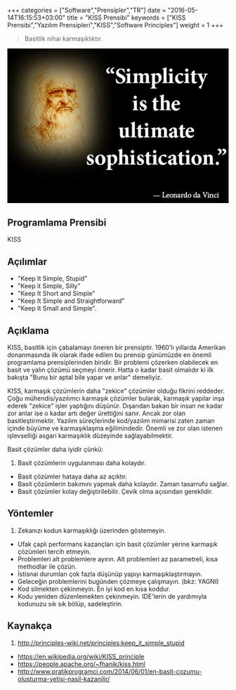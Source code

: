+++
categories = ["Software","Prensipler","TR"]
date = "2016-05-14T16:15:53+03:00"
title = "KISS Prensibi"
keywords = ["KISS Prensibi","Yazılım Prensipleri","KISS","Software Principles"]
weight = 1
+++

>Basitlik nihai karmaşıklıktır.

![Simplicity](/img/Simplicity.jpg)

<!--more-->

## Programlama Prensibi

KISS

## Açılımlar

* "Keep It Simple, Stupid"
* "Keep it Simple, Silly"
* "Keep It Short and Simple"
* "Keep It Simple and Straightforward"
* "Keep It Small and Simple".

## Açıklama

KISS, basitlik için çabalamayı öneren bir prensiptir. 1960'lı yıllarda Amerikan donanmasında ilk olarak ifade edilen bu prensip günümüzde en önemli programlama prensiplerinden biridir. Bir problemi çözerken olabilecek en basit ve yalın çözümü seçmeyi önerir. Hatta o kadar basit olmalıdır ki ilk bakışta "Bunu bir aptal bile yapar ve anlar" demeliyiz.

KISS, karmaşık çözümlerin daha "zekice"  çözümler olduğu fikrini reddeder. Çoğu mühendis/yazılımcı karmaşık çözümler bularak, karmaşık yapılar inşa ederek "zekice" işler yaptığını düşünür. Dışarıdan bakan bir insan ne kadar zor anlar ise o kadar artı değer ürettiğini sanır. Ancak zor olan basitleştirmektir. Yazılım süreçlerinde kod/yazılım mimarisi zaten zaman içinde büyüme ve karmaşıklaşma eğilimindedir. Önemli ve zor olan istenen işlevselliği asgari karmaşıklık düzeyinde sağlayabilmektir.

Basit çözümler daha iyidir çünkü:

1. Basit çözümlerin uygulanması daha kolaydır.
+ Basit çözümler hataya daha az açıktır.
+ Basit çözümlerin bakımını yapmak daha kolaydır. Zaman tasarrufu sağlar.
+ Basit çözümler kolay değiştirilebilir. Çevik olma açısından gereklidir.


## Yöntemler

1. Zekanızı kodun karmaşıklığı üzerinden göstemeyin.
+ Ufak çaplı performans kazançları için basit çözümler yerine karmaşık çözümleri tercih etmeyin.
+ Problemleri alt problemlere ayırın. Alt problemleri az parametreli, kısa methodlar ile çözün.
+ İstisnai durumları çok fazla düşünüp yapıyı karmaşıklaştırmayın.
+ Geleceğin problemlerini bugünden çözmeye çalışmayın. (bkz: YAGNI)
+ Kod silmekten çekinmeyin. En iyi kod en kısa koddur.
+ Kodu yeniden düzenlemekten çekinmeyin. IDE'lerin de yardımıyla kodunuzu sık sık bölüp, sadeleştirin.


## Kaynakça

1. http://principles-wiki.net/principles:keep_it_simple_stupid
+ https://en.wikipedia.org/wiki/KISS_principle
+ https://people.apache.org/~fhanik/kiss.html
+ http://www.pratikprogramci.com/2014/06/01/en-basit-cozumu-olusturma-yetisi-nasil-kazanilir/
